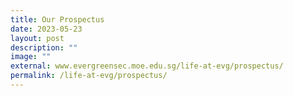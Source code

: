```yaml
---
title: Our Prospectus
date: 2023-05-23
layout: post
description: ""
image: ""
external: www.evergreensec.moe.edu.sg/life-at-evg/prospectus/
permalink: /life-at-evg/prospectus/
---
```

